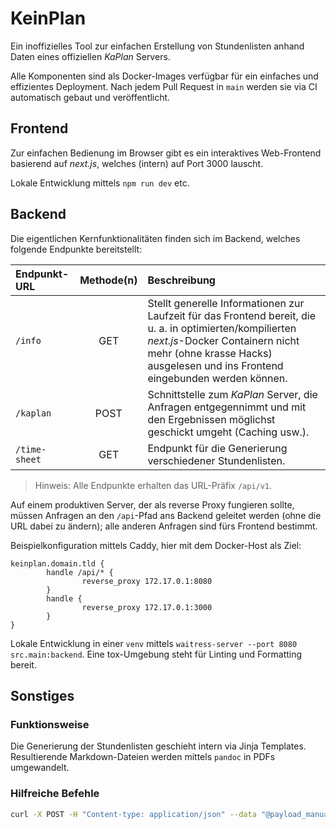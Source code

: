 # KeinPlan

Ein inoffizielles Tool zur einfachen Erstellung von Stundenlisten anhand Daten
eines offiziellen *KaPlan* Servers.

Alle Komponenten sind als Docker-Images verfügbar für ein einfaches und
effizientes Deployment. Nach jedem Pull Request in `main` werden sie via CI
automatisch gebaut und veröffentlicht.

## Frontend

Zur einfachen Bedienung im Browser gibt es ein interaktives Web-Frontend
basierend auf *next.js*, welches (intern) auf Port 3000 lauscht.

Lokale Entwicklung mittels `npm run dev` etc.

## Backend

Die eigentlichen Kernfunktionalitäten finden sich im Backend, welches folgende
Endpunkte bereitstellt:

|Endpunkt-URL|Methode(n)|Beschreibung|
|:---|:-:|:--|
|`/info`|GET|Stellt generelle Informationen zur Laufzeit für das Frontend bereit, die u. a. in optimierten/kompilierten *next.js*-Docker Containern nicht mehr (ohne krasse Hacks) ausgelesen und ins Frontend eingebunden werden können.|
|`/kaplan`|POST|Schnittstelle zum *KaPlan* Server, die Anfragen entgegennimmt und mit den Ergebnissen möglichst geschickt umgeht (Caching usw.).|
|`/time-sheet`|GET|Endpunkt für die Generierung verschiedener Stundenlisten.|

> Hinweis: Alle Endpunkte erhalten das URL-Präfix `/api/v1`.

Auf einem produktiven Server, der als reverse Proxy fungieren sollte, müssen
Anfragen an den `/api`-Pfad ans Backend geleitet werden (ohne die URL dabei zu
ändern); alle anderen Anfragen sind fürs Frontend bestimmt.

Beispielkonfiguration mittels Caddy, hier mit dem Docker-Host als Ziel:

```Caddyfile
keinplan.domain.tld {
        handle /api/* {
                reverse_proxy 172.17.0.1:8080
        }
        handle {
                reverse_proxy 172.17.0.1:3000
        }
}
```

Lokale Entwicklung in einer `venv` mittels `waitress-server --port 8080
src.main:backend`. Eine tox-Umgebung steht für Linting und Formatting bereit.

## Sonstiges

### Funktionsweise

Die Generierung der Stundenlisten geschieht intern via Jinja Templates.
Resultierende Markdown-Dateien werden mittels `pandoc` in PDFs umgewandelt.

### Hilfreiche Befehle

```sh
curl -X POST -H "Content-type: application/json" --data "@payload_manual.json" http://127.0.0.1:8080/time-sheet/weekly/pdf?nofooter > out.pdf
```
